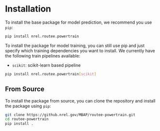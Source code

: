 # Installation

To install the base package for model prediction, we recommend you use `pip`:

```bash
pip install nrel.routee.powertrain
```

To install the package for model training, you can still use pip and just specify which training dependencies you want to install. We currently have the following train pipelines available:

- `scikit`: scikit-learn based pipeline

```bash
pip install nrel.routee.powertrain[scikit]
```

## From Source

To install the package from source, you can clone the repository and install the package using `pip`:

```bash
git clone https://github.nrel.gov/MBAP/routee-powertrain.git
cd routee-powertrain
pip install .
```
